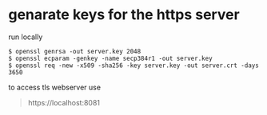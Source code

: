 # genarate keys for the https server

run locally 

```
$ openssl genrsa -out server.key 2048
$ openssl ecparam -genkey -name secp384r1 -out server.key
$ openssl req -new -x509 -sha256 -key server.key -out server.crt -days 3650
```
to access tls webserver use 
> https://localhost:8081